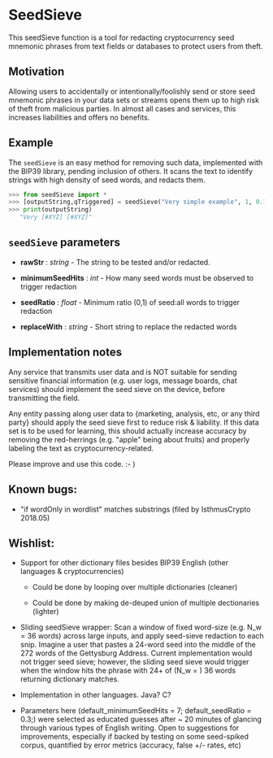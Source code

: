 # SeedSieve
This seedSieve function is a tool for redacting cryptocurrency seed mnemonic phrases from text fields or databases to protect users from theft.

## Motivation
Allowing users to accidentally or intentionally/foolishly send or store seed mnemonic phrases in your data sets or streams opens them up to high risk of theft from malicious parties. In almost all cases and services, this increases liabilities and offers no benefits.

## Example

The `seedSieve` is an easy method for removing such data, implemented with the BIP39 library, pending inclusion of others. It scans the text to identify strings with high density of seed words, and redacts them.

```Python
>>> from seedSieve import *
>>> [outputString,qTriggered] = seedSieve("Very simple example", 1, 0.1, "word example simple test", "[#XYZ]");
>>> print(outputString)
   "Very [#XYZ] [#XYZ]"
``` 
## `seedSieve` parameters

* **rawStr** : *string* - The string to be tested and/or redacted.

* **minimumSeedHits** : *int* - How many seed words must be observed to trigger redaction

* **seedRatio** : *float* - Minimum ratio (0,1) of seed:all words to trigger redaction

* **replaceWith** : *string* - Short string to replace the redacted words
   
## Implementation notes
Any service that transmits user data and is NOT suitable for sending sensitive financial information (e.g. user logs, message boards, chat services) should implement the seed sieve on the device, before transmitting the field.

Any entity passing along user data to {marketing, analysis, etc, or any third party} should apply the seed sieve first to reduce risk & liability. If this data set is to be used for learning, this should actually increase accuracy by removing the red-herrings (e.g. "apple" being about fruits) and properly labeling the text as cryptocurrency-related.

Please improve and use this code. :- )

## Known bugs:

-  "if wordOnly in wordlist" matches substrings (filed by IsthmusCrypto 2018.05)

## Wishlist:

-  Support for other dictionary files besides BIP39 English (other languages & cryptocurrencies)

   -  Could be done by looping over multiple dictionaries (cleaner)

   -  Could be done by making de-deuped union of multiple dectionaries (lighter)

-   Sliding seedSieve wrapper: Scan a window of fixed word-size (e.g. N_w = 36 words) across large inputs, and apply seed-sieve redaction to each snip. Imagine a user that pastes a 24-word seed into the middle of the 272 words of the Gettysburg Address. Current implementation would not trigger seed sieve; however, the sliding seed sieve would trigger when the window hits the phrase with 24+ of (N_w = ) 36 words returning dictionary matches.

-    Implementation in other languages. Java? C?

-    Parameters here (default_minimumSeedHits = 7; default_seedRatio = 0.3;) were selected as educated guesses after ~ 20 minutes of glancing through various types of English writing. Open to suggestions for improvements, especially if backed by testing on some seed-spiked corpus, quantified by error metrics (accuracy, false +/- rates, etc)
